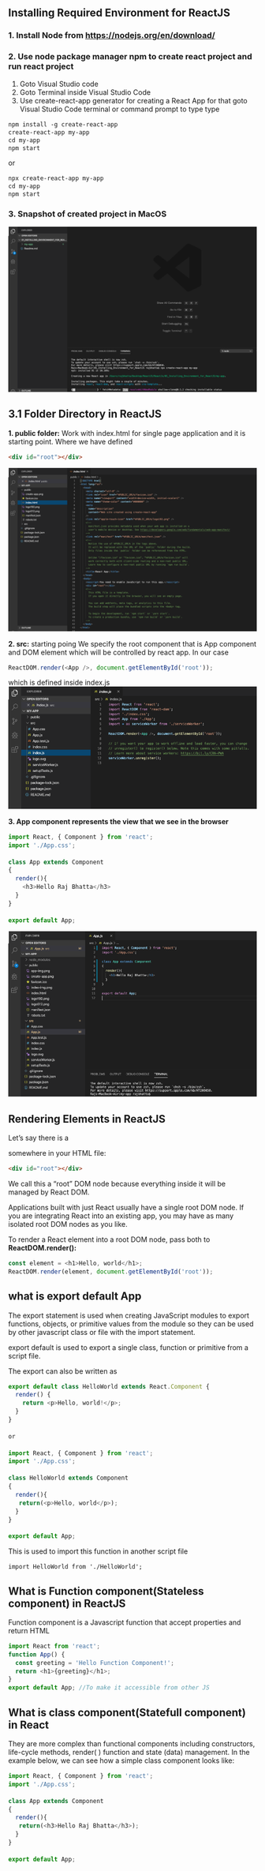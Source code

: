 ## Installing Required Environment for ReactJS ##

### 1. Install Node from https://nodejs.org/en/download/ ###

### 2. Use node package manager npm to create react project and run react project ###

1. Goto Visual Studio code
2. Goto Terminal inside Visual Studio Code
3. Use create-react-app generator for creating a React App for that goto Visual Studio Code terminal or command prompt to type type
```
npm install -g create-react-app
create-react-app my-app
cd my-app
npm start
```
or 
```
npx create-react-app my-app
cd my-app
npm start
```

### 3. Snapshot of created project in MacOS ###
<img src="my-app/public/create-app.png"/>

## 3.1 Folder Directory in ReactJS ##
**1. public folder:** Work with index.html for single page application and it is starting point. Where we have defined 
```html
<div id="root"></div> 
```
<img src="my-app/public/index-img.png"/>

**2. src:** starting poing 
We specify the root component  that is App component and DOM element which will be controlled by react app. In our case
```js
ReactDOM.render(<App />, document.getElementById('root'));
```
which is defined inside index.js
<img src="my-app/public/app-img.png"/>

**3. App component represents the view that we see in the browser** 
```js
import React, { Component } from 'react';
import './App.css';

class App extends Component
{
  render(){
    <h3>Hello Raj Bhatta</h3>
  }
}

export default App;
```
<img src="my-app/public/main-js.png"/>

## Rendering Elements in ReactJS ##
Let’s say there is a <div> somewhere in your HTML file:
 ```html
<div id="root"></div>
```
We call this a “root” DOM node because everything inside it will be managed by React DOM.
  
Applications built with just React usually have a single root DOM node. If you are integrating React into an existing app, you may have as many isolated root DOM nodes as you like.

To render a React element into a root DOM node, pass both to **ReactDOM.render():**
```js
const element = <h1>Hello, world</h1>;
ReactDOM.render(element, document.getElementById('root'));
```
## what is export default App ##
The export statement is used when creating JavaScript modules to export functions, objects, or primitive values from the module so they can be used by other javascript class or file with the import statement.

export default is used to export a single class, function or primitive from a script file.

The export can also be written as
```js
export default class HelloWorld extends React.Component {
  render() {
    return <p>Hello, world!</p>;
  }
}

or

import React, { Component } from 'react';
import './App.css';

class HelloWorld extends Component
{
  render(){
   return(<p>Hello, world</p>);
  }
}

export default App;

```
This is used to import this function in another script file
```
import HelloWorld from './HelloWorld';
```

## What is Function component(Stateless component) in ReactJS ##
Function component is a Javascript function that accept properties and return HTML
```js
import React from 'react';
function App() {
  const greeting = 'Hello Function Component!';
  return <h1>{greeting}</h1>;
}
export default App; //To make it accessible from other JS
```

## What is class component(Statefull component) in React ##
They are more complex than functional components including constructors, life-cycle methods, render( ) function and state (data) management. In the example below, we can see how a simple class component looks like:
```js
import React, { Component } from 'react';
import './App.css';

class App extends Component
{
  render(){
   return(<h3>Hello Raj Bhatta</h3>);
  }
}

export default App;
```

